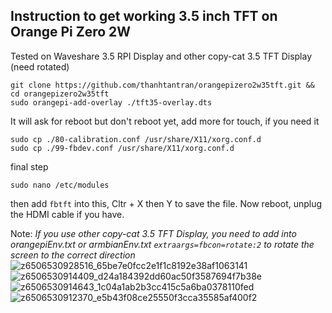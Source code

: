## Instruction to get working 3.5 inch TFT on Orange Pi Zero 2W

Tested on Waveshare 3.5 RPI Display and other copy-cat 3.5 TFT Display (need rotated)

```
git clone https://github.com/thanhtantran/orangepizero2w35tft.git && cd orangepizero2w35tft
sudo orangepi-add-overlay ./tft35-overlay.dts
```

It will ask for reboot but don't reboot yet, add more for touch, if you need it

```
sudo cp ./80-calibration.conf /usr/share/X11/xorg.conf.d
sudo cp ./99-fbdev.conf /usr/share/X11/xorg.conf.d
```

final step

```
sudo nano /etc/modules
```

then add `fbtft` into this, Cltr + X then Y to save the file. Now reboot, unplug the HDMI cable if you have.

Note: *If you use other copy-cat 3.5 TFT Display, you need to add into orangepiEnv.txt or armbianEnv.txt `extraargs=fbcon=rotate:2` to rotate the screen to the correct direction*
![z6506530928516_65be7e0fcc2e1f1c8192e38af1063141](https://github.com/user-attachments/assets/b1d750cc-561d-4d52-b6a6-e0a6ba8505d2)
![z6506530914409_d24a184392dd60ac50f3587694f7b38e](https://github.com/user-attachments/assets/3307d79a-a2d6-4ebe-ab30-4a0a6185ba42)
![z6506530914643_1c04a1ab2b3cc415c5a6ba0378110fed](https://github.com/user-attachments/assets/f225cab7-e509-414a-996a-bf150365dca0)
![z6506530912370_e5b43f08ce25550f3cca35585af400f2](https://github.com/user-attachments/assets/a749e7c7-7b33-4397-89a0-4ec1f601add4)

